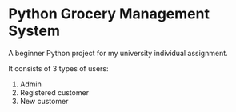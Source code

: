 # Python Grocery Management System

A beginner Python project for my university individual assignment.

It consists of 3 types of users:
1. Admin
2. Registered customer
3. New customer
